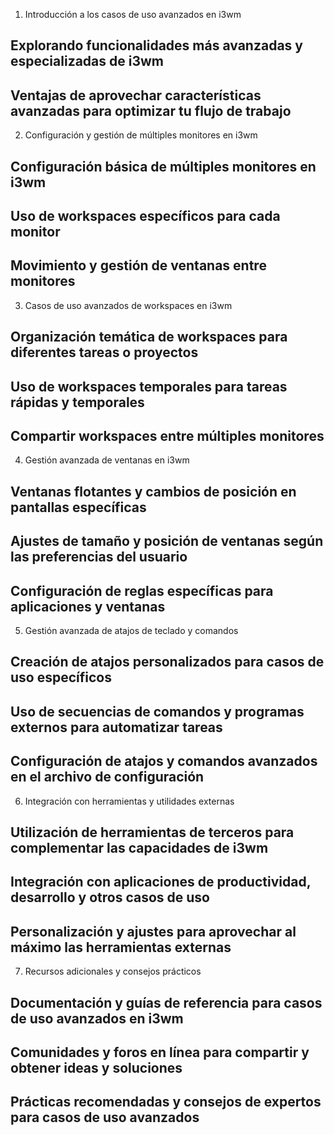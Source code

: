 
1. Introducción a los casos de uso avanzados en i3wm
## Explorando funcionalidades más avanzadas y especializadas de i3wm
## Ventajas de aprovechar características avanzadas para optimizar tu flujo de trabajo

2. Configuración y gestión de múltiples monitores en i3wm
## Configuración básica de múltiples monitores en i3wm
## Uso de workspaces específicos para cada monitor
## Movimiento y gestión de ventanas entre monitores

3. Casos de uso avanzados de workspaces en i3wm
## Organización temática de workspaces para diferentes tareas o proyectos
## Uso de workspaces temporales para tareas rápidas y temporales
## Compartir workspaces entre múltiples monitores

4. Gestión avanzada de ventanas en i3wm
## Ventanas flotantes y cambios de posición en pantallas específicas
## Ajustes de tamaño y posición de ventanas según las preferencias del usuario
## Configuración de reglas específicas para aplicaciones y ventanas

5. Gestión avanzada de atajos de teclado y comandos
## Creación de atajos personalizados para casos de uso específicos
## Uso de secuencias de comandos y programas externos para automatizar tareas
## Configuración de atajos y comandos avanzados en el archivo de configuración

6. Integración con herramientas y utilidades externas
## Utilización de herramientas de terceros para complementar las capacidades de i3wm
## Integración con aplicaciones de productividad, desarrollo y otros casos de uso
## Personalización y ajustes para aprovechar al máximo las herramientas externas

7. Recursos adicionales y consejos prácticos
## Documentación y guías de referencia para casos de uso avanzados en i3wm
## Comunidades y foros en línea para compartir y obtener ideas y soluciones
## Prácticas recomendadas y consejos de expertos para casos de uso avanzados
